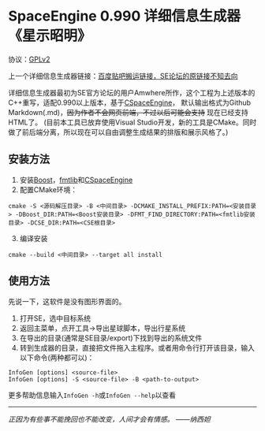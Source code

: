 # SpaceEngine 0.990 详细信息生成器《星示昭明》

协议：[GPLv2](https://www.gnu.org/licenses/licenses.html)

上一个详细信息生成器链接：[百度贴吧搬运链接，SE论坛的原链接不知去向](https://tieba.baidu.com/p/4458618242)

详细信息生成器最初为SE官方论坛的用户Amwhere所作，这个工程为上述版本的C++重写，适配0.990以上版本，基于[CSpaceEngine](https://github.com/StellarDX/CSpaceEngine-Project)，
默认输出格式为Github Markdown(.md)，~~因为作者不会网页前端，不过以后可能会支持~~ 现在已经支持HTML了。
(目前本工具已放弃使用Visual Studio开发，新的工具是CMake。同时做了前后端分离，所以现在可以自由调整生成结果的排版和展示风格了。)

## 安装方法

1. 安装[Boost](https://www.boost.org/)，[fmtlib](https://fmt.dev/)和[CSpaceEngine](https://github.com/StellarDX/CSpaceEngine-Project)
2. 配置CMake环境：
```
cmake -S <源码解压目录> -B <中间目录> -DCMAKE_INSTALL_PREFIX:PATH=<安装目录> -DBoost_DIR:PATH=<Boost安装目录> -DFMT_FIND_DIRECTORY:PATH=<fmtlib安装目录> -DCSE_DIR:PATH=<CSE根目录>
```
3. 编译安装
```
cmake --build <中间目录> --target all install
```

## 使用方法

先说一下，这软件是没有图形界面的。
1. 打开SE，选中目标系统
2. 返回主菜单，点开工具->导出星球脚本，导出行星系统
3. 在导出的目录(通常是SE目录/export)下找到导出的系统文件
4. 转到生成器的目录，直接把文件拖入主程序。或者用命令行打开该目录，输入以下命令(两种都可以)：
```
InfoGen [options] <source-file>
InfoGen [options] -S <source-file> -B <path-to-output>
```
更多帮助信息输入`InfoGen -h`或`InfoGen --help`以查看

----------
*正因为有些事不能挽回也不能改变，人间才会有情感。 ——纳西妲*
